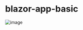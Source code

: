 # blazor-app-basic
![image](https://github.com/user-attachments/assets/7f87a405-b2ca-48e7-a2aa-c1253a922e2f)
